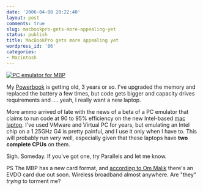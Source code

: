 ```yaml
---
date: '2006-04-08 20:22:40'
layout: post
comments: true
slug: macbookpro-gets-more-appealing-yet
status: publish
title: MacBookPro gets more appealing yet
wordpress_id: '86'
categories:
- Macintosh
---
```


[![PC emulator for MBP](http://www.phfactor.net/wp-pics/parallels.jpg)](http://www.parallels.com/en/products/workstation/mac/)

My [Powerbook](/mac_progs.html) is getting old, 3 years or so. I've upgraded the memory and replaced the battery a few times, but code gets bigger and capacity drives requirements and .... yeah, I really want a new laptop. 

More ammo arrived of late with the news of a beta of a PC emulator that claims to run code at 90 to 95% efficiency on the new Intel-based [mac laptop](http://www.apple.com/macbookpro/). I've used VMware and Virtual PC for years, but emulating an Intel chip on a 1.25GHz G4 is pretty painful, and I use it only when I have to. This will probably run _very_ well, especially given that these laptops have **two complete CPUs** on them. 

Sigh. Someday. If you've got one, try Parallels and let me know.

PS The MBP has a new card format, and [according to Om Malik](http://feeds.feedburner.com/OmMalik?m=553) there's an EVDO card due out soon. Wireless broadband almost anywhere. Are "they" _trying_ to torment me?
